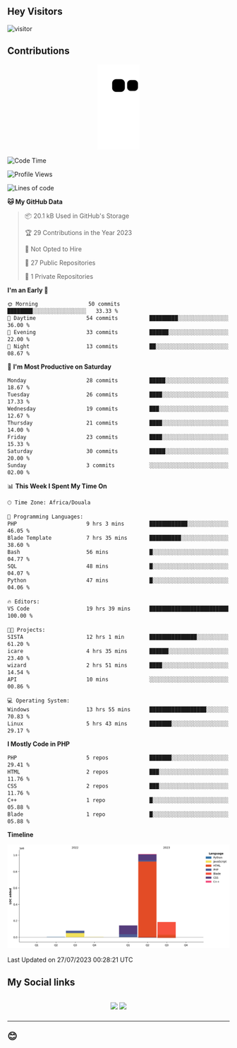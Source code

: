 ## Hey Visitors
![visitor](https://profile-counter.glitch.me/Fotsingboris/count.svg)

## Contributions
<p align="center">
  <img src="https://raw.githubusercontent.com/Fotsingboris/Fotsingboris/output/github-contribution-grid-snake.svg" />
</p>

<!--START_SECTION:waka-->
![Code Time](http://img.shields.io/badge/Code%20Time-458%20hrs%2023%20mins-blue)

![Profile Views](http://img.shields.io/badge/Profile%20Views-0-blue)

![Lines of code](https://img.shields.io/badge/From%20Hello%20World%20I%27ve%20Written-1.4%20million%20lines%20of%20code-blue)

**🐱 My GitHub Data** 

> 📦 20.1 kB Used in GitHub's Storage 
 > 
> 🏆 29 Contributions in the Year 2023
 > 
> 🚫 Not Opted to Hire
 > 
> 📜 27 Public Repositories 
 > 
> 🔑 1 Private Repositories 
 > 
**I'm an Early 🐤** 

```text
🌞 Morning                50 commits          ████████░░░░░░░░░░░░░░░░░   33.33 % 
🌆 Daytime                54 commits          █████████░░░░░░░░░░░░░░░░   36.00 % 
🌃 Evening                33 commits          ██████░░░░░░░░░░░░░░░░░░░   22.00 % 
🌙 Night                  13 commits          ██░░░░░░░░░░░░░░░░░░░░░░░   08.67 % 
```
📅 **I'm Most Productive on Saturday** 

```text
Monday                   28 commits          █████░░░░░░░░░░░░░░░░░░░░   18.67 % 
Tuesday                  26 commits          ████░░░░░░░░░░░░░░░░░░░░░   17.33 % 
Wednesday                19 commits          ███░░░░░░░░░░░░░░░░░░░░░░   12.67 % 
Thursday                 21 commits          ████░░░░░░░░░░░░░░░░░░░░░   14.00 % 
Friday                   23 commits          ████░░░░░░░░░░░░░░░░░░░░░   15.33 % 
Saturday                 30 commits          █████░░░░░░░░░░░░░░░░░░░░   20.00 % 
Sunday                   3 commits           ░░░░░░░░░░░░░░░░░░░░░░░░░   02.00 % 
```


📊 **This Week I Spent My Time On** 

```text
🕑︎ Time Zone: Africa/Douala

💬 Programming Languages: 
PHP                      9 hrs 3 mins        ████████████░░░░░░░░░░░░░   46.05 % 
Blade Template           7 hrs 35 mins       ██████████░░░░░░░░░░░░░░░   38.60 % 
Bash                     56 mins             █░░░░░░░░░░░░░░░░░░░░░░░░   04.77 % 
SQL                      48 mins             █░░░░░░░░░░░░░░░░░░░░░░░░   04.07 % 
Python                   47 mins             █░░░░░░░░░░░░░░░░░░░░░░░░   04.06 % 

🔥 Editors: 
VS Code                  19 hrs 39 mins      █████████████████████████   100.00 % 

🐱‍💻 Projects: 
SISTA                    12 hrs 1 min        ███████████████░░░░░░░░░░   61.20 % 
icare                    4 hrs 35 mins       ██████░░░░░░░░░░░░░░░░░░░   23.40 % 
wizard                   2 hrs 51 mins       ████░░░░░░░░░░░░░░░░░░░░░   14.54 % 
API                      10 mins             ░░░░░░░░░░░░░░░░░░░░░░░░░   00.86 % 

💻 Operating System: 
Windows                  13 hrs 55 mins      ██████████████████░░░░░░░   70.83 % 
Linux                    5 hrs 43 mins       ███████░░░░░░░░░░░░░░░░░░   29.17 % 
```

**I Mostly Code in PHP** 

```text
PHP                      5 repos             ███████░░░░░░░░░░░░░░░░░░   29.41 % 
HTML                     2 repos             ███░░░░░░░░░░░░░░░░░░░░░░   11.76 % 
CSS                      2 repos             ███░░░░░░░░░░░░░░░░░░░░░░   11.76 % 
C++                      1 repo              █░░░░░░░░░░░░░░░░░░░░░░░░   05.88 % 
Blade                    1 repo              █░░░░░░░░░░░░░░░░░░░░░░░░   05.88 % 
```



**Timeline**

![Lines of Code chart](https://raw.githubusercontent.com/Fotsingboris/Fotsingboris/main/assets/bar_graph.png)


 Last Updated on 27/07/2023 00:28:21 UTC
<!--END_SECTION:waka-->

<h2>My Social links <h2>
<p align="center">
   <a href="https://linkedin.com/in/Fotsingboris-Mathieu"><img src="https://img.shields.io/badge/linkedin-%230077B5.svg?style=for-the-badge&logo=linkedin&logoColor=white"></a>
   <a href="https://instagram.com/Fotsingboris"><img src="https://img.shields.io/badge/instagram-%23E4405F.svg?style=for-the-badge&logo=Instagram&logoColor=white"></a>
  </p>
<hr>
😊
